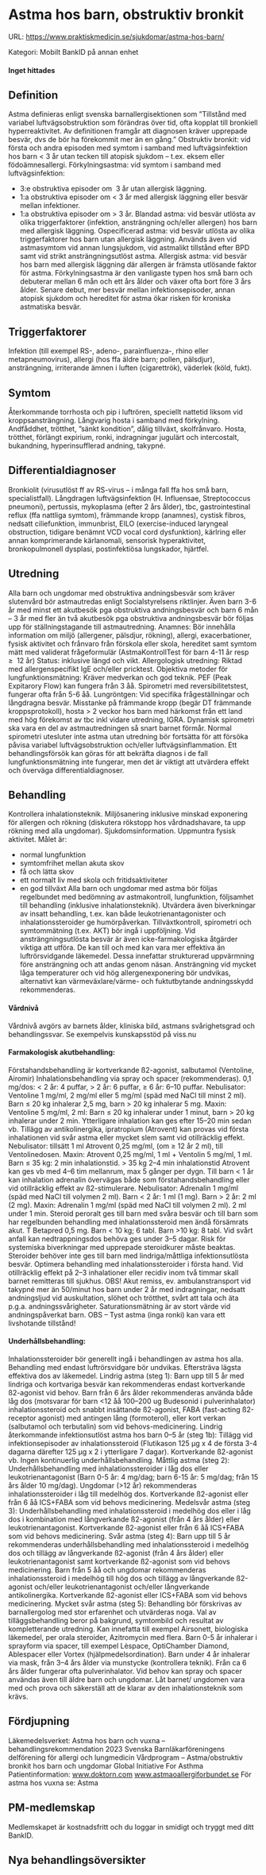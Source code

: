 # Astma hos barn, obstruktiv bronkit

URL: https://www.praktiskmedicin.se/sjukdomar/astma-hos-barn/



Kategori: Mobilt BankID på annan enhet

#### Inget hittades

## Definition

Astma definieras enligt svenska barnallergisektionen som ”Tillstånd med variabel luftvägsobstruktion som förändras över tid, ofta kopplat till bronkiell hyperreaktivitet. Av definitionen framgår att diagnosen kräver upprepade besvär, dvs de bör ha förekommit mer än en gång.”
Obstruktiv bronkit: vid första och andra episoden med symtom i samband med luftvägsinfektion hos barn < 3 år utan tecken till atopisk sjukdom – t.ex. eksem eller födoämnesallergi.
Förkylningsastma: vid symtom i samband med luftvägsinfektion:
- 3:e obstruktiva episoder om  3 år utan allergisk läggning.
- 1:a obstruktiva episoder om < 3 år med allergisk läggning eller besvär mellan infektioner.
- 1:a obstruktiva episoder om > 3 år.
Blandad astma: vid besvär utlösta av olika triggerfaktorer (infektion, ansträngning och/eller allergen) hos barn med allergisk läggning.
Ospecificerad astma: vid besvär utlösta av olika triggerfaktorer hos barn utan allergisk läggning. Används även vid astmasymtom vid annan lungsjukdom, vid astmalikt tillstånd efter BPD samt vid strikt ansträngningsutlöst astma.
Allergisk astma: vid besvär hos barn med allergisk läggning där allergen är främsta utlösande faktor för astma.
Förkylningsastma är den vanligaste typen hos små barn och debuterar mellan 6 mån och ett års ålder och växer ofta bort före 3 års ålder. Senare debut, mer besvär mellan infektionsepisoder, annan atopisk sjukdom och hereditet för astma ökar risken för kroniska astmatiska besvär.

## Triggerfaktorer

Infektion (till exempel RS-, adeno-, parainfluenza-, rhino eller metapneumovirus), allergi (hos ffa äldre barn; pollen, pälsdjur), ansträngning, irriterande ämnen i luften (cigarettrök), väderlek (köld, fukt).

## Symtom

Återkommande torrhosta och pip i luftrören, speciellt nattetid liksom vid kroppsansträngning. Långvarig hosta i samband med förkylning. Andfåddhet, trötthet, ”sänkt kondition”, dålig tillväxt, skolfrånvaro. Hosta, trötthet, förlängt expirium, ronki, indragningar jugulärt och intercostalt, bukandning, hyperinsufflerad andning, takypné.

## Differentialdiagnoser

Bronkiolit (virusutlöst ff av RS-virus – i många fall ffa hos små barn, specialistfall). Långdragen luftvägsinfektion (H. Influensae, Streptococcus pneumoni), pertussis, mykoplasma (efter 2 års ålder), tbc, gastrointestinal reflux (ffa nattliga symtom), främmande kropp (anamnes), cystisk fibros, nedsatt ciliefunktion, immunbrist, EILO (exercise-induced laryngeal obstruction, tidigare benämnt VCD vocal cord dysfunktion), kärlring eller annan komprimerande kärlanomali, sensorisk hyperaktivitet, bronkopulmonell dysplasi, postinfektiösa lungskador, hjärtfel.

## Utredning

Alla barn och ungdomar med obstruktiva andningsbesvär som kräver slutenvård bör astmautredas enligt Socialstyrelsens riktlinjer. Även barn 3-6 år med minst ett akutbesök pga obstruktiva andningsbesvär och barn 6 mån – 3 år med fler än två akutbesök pga obstruktiva andningsbesvär bör följas upp för ställningstagande till astmautredning.
Anamnes: Bör innehålla information om miljö (allergener, pälsdjur, rökning), allergi, exacerbationer, fysisk aktivitet och frånvaro från förskola eller skola, hereditet samt symtom mätt med validerat frågeformulär (AstmaKontrollTest för barn 4-11 år resp  ≥  12 år)
Status: inklusive längd och vikt.
Allergologisk utredning: Riktad med allergenspecifikt IgE och/eller pricktest.
Objektiva metoder för lungfunktionsmätning: Kräver medverkan och god teknik. PEF (Peak Expitarory Flow) kan fungera från 3 åå. Spirometri med reversibilitetstest, fungerar ofta från 5-6 åå.
Lungröntgen: Vid specifika frågeställningar och långdragna besvär. Misstanke på främmande kropp (begär DT främmande kroppsprotokoll), hosta > 2 veckor hos barn med härkomst från ett land med hög förekomst av tbc inkl vidare utredning, IGRA.
Dynamisk spirometri ska vara en del av astmautredningen så snart barnet förmår. Normal spirometri utesluter inte astma utan utredning bör fortsätta för att försöka påvisa variabel luftvägsobstruktion och/eller luftvägsinflammation. Ett behandlingsförsök kan göras för att bekräfta diagnos i de fall lungfunktionsmätning inte fungerar, men det är viktigt att utvärdera effekt och överväga differentialdiagnoser.

## Behandling

Kontrollera inhalationsteknik. Miljösanering inklusive minskad exponering för allergen och rökning (diskutera rökstopp hos vårdnadshavare, ta upp rökning med alla ungdomar). Sjukdomsinformation. Uppmuntra fysisk aktivitet. Målet är:
- normal lungfunktion
- symtomfrihet mellan akuta skov
- få och lätta skov
- ett normalt liv med skola och fritidsaktiviteter
- en god tillväxt
Alla barn och ungdomar med astma bör följas regelbundet med bedömning av astmakontroll, lungfunktion, följsamhet till behandling (inklusive inhalationsteknik). Utvärdera även biverkningar av insatt behandling, t.ex. kan både leukotrienantagonister och inhalationssteroider ge humörpåverkan. Tillväxtkontroll, spirometri och symtommätning (t.ex. AKT) bör ingå i uppföljning.
Vid ansträngningsutlösta besvär är även icke-farmakologiska åtgärder viktiga att utföra. De kan till och med kan vara mer effektiva än luftrörsvidgande läkemedel. Dessa innefattar strukturerad uppvärmning före ansträngning och att andas genom näsan. Ansträngning vid mycket låga temperaturer och vid hög allergenexponering bör undvikas, alternativt kan värmeväxlare/värme- och fuktutbytande andningsskydd rekommenderas.

#### Vårdnivå

Vårdnivå avgörs av barnets ålder, kliniska bild, astmans svårighetsgrad och behandlingssvar. Se exempelvis kunskapsstöd på viss.nu

#### Farmakologisk akutbehandling:

Förstahandsbehandling är kortverkande ß2-agonist, salbutamol (Ventoline, Airomir)
Inhalationsbehandling via spray och spacer (rekommenderas). 0,1 mg/dos: < 2 år: 4 puffar, > 2 år: 6 puffar, ≥ 6 år: 6–10 puffar.
Nebulisator: Ventoline 1 mg/ml, 2 mg/ml eller 5 mg/ml (späd med NaCl till minst 2 ml). Barn ≤ 20 kg inhalerar 2,5 mg, barn > 20 kg inhalerar 5 mg.
Maxin: Ventoline 5 mg/ml, 2 ml: Barn ≤ 20 kg inhalerar under 1 minut, barn > 20 kg inhalerar under 2 min.
Ytterligare inhalation kan ges efter 15–20 min sedan vb.
Tillägg av antikolinergika, ipratropium (Atrovent) kan provas vid första inhalationen vid svår astma eller mycket slem samt vid otillräcklig effekt.
Nebulisator: tillsätt 1 ml Atrovent 0,25 mg/ml, (om ≥ 12 år 2 ml), till Ventolinedosen.
Maxin: Atrovent 0,25 mg/ml, 1 ml + Ventolin 5 mg/ml, 1 ml. Barn ≤ 35 kg: 2 min inhalationstid. > 35 kg 2–4 min inhalationstid
Atrovent kan ges vb med 4–6 tim mellanrum, max 5 gånger per dygn.
Till barn < 1 år kan inhalation adrenalin övervägas både som förstahandsbehandling eller vid otillräcklig effekt av ß2-stimulerare.
Nebulisator: Adrenalin 1 mg/ml (späd med NaCl till volymen 2 ml). Barn < 2 år: 1 ml (1 mg). Barn > 2 år: 2 ml (2 mg).
Maxin: Adrenalin 1 mg/ml (späd med NaCl till volymen 2 ml). 2 ml under 1 min.
Steroid peroralt ges till barn med svåra besvär och till barn som har regelbunden behandling med inhalationssteroid men ändå försämrats akut.
T Betapred 0,5 mg. Barn < 10 kg; 6 tabl. Barn >10 kg: 8 tabl. Vid svårt anfall kan nedtrappningsdos behöva ges under 3–5 dagar.
Risk för systemiska biverkningar med upprepade steroidkurer måste beaktas. Steroider behöver inte ges till barn med lindriga/måttliga infektionsutlösta besvär. Optimera behandling med inhalationssteroider i första hand.
Vid otillräcklig effekt på 2–3 inhalationer eller recidiv inom två timmar skall barnet remitteras till sjukhus.
OBS! Akut remiss, ev. ambulanstransport vid takypné mer än 50/minut hos barn under 2 år med indragningar, nedsatt andningsljud vid auskultation, slöhet och trötthet, svårt att tala och äta p.g.a. andningssvårigheter. Saturationsmätning är av stort värde vid andningspåverkat barn. OBS – Tyst astma (inga ronki) kan vara ett livshotande tillstånd!

#### Underhållsbehandling: 

Inhalationssteroider bör generellt ingå i behandlingen av astma hos alla. Behandling med endast luftrörsvidgare bör undvikas. Eftersträva lägsta effektiva dos av läkemedel.
Lindrig astma (steg 1): Barn upp till 5 år med lindriga och kortvariga besvär kan rekommenderas endast kortverkande ß2-agonist vid behov. Barn från 6 års ålder rekommenderas använda både låg dos (motsvarar för barn <12 åå 100–200 ug Budesonid i pulverinhalator) inhalationssteroid och snabbt insättande ß2-agonist, FABA (fast-acting ß2-receptor agonist) med antingen lång (formoterol), eller kort verkan (salbutamol och terbutalin) som vid behovs-medicinering.
Lindrig återkommande infektionsutlöst astma hos barn 0–5 år (steg 1b): Tillägg vid infektionsepisoder av inhalationssteroid (Flutikason 125 µg x 4 de första 3-4 dagarna därefter 125 µg x 2 i ytterligare 7 dagar). Kortverkande ß2-agonist vb. Ingen kontinuerlig underhållsbehandling.
Måttlig astma (steg 2): Underhållsbehandling med inhalationssteroider i låg dos eller leukotrienantagonist (Barn 0-5 år: 4 mg/dag; barn 6-15 år: 5 mg/dag; från 15 års ålder 10 mg/dag). Ungdomar (>12 år) rekommenderas inhalationssteroider i låg till medelhög dos. Kortverkande ß2-agonist eller från 6 åå ICS+FABA som vid behovs medicinering.
Medelsvår astma (steg 3): Underhållsbehandling med inhalationssteroid i medelhög dos eller i låg dos i kombination med långverkande ß2-agonist (från 4 års ålder) eller leukotrienantagonist. Kortverkande ß2-agonist eller från 6 åå ICS+FABA som vid behovs medicinering.
Svår astma (steg 4): Barn upp till 5 år rekommenderas underhållsbehandling med inhalationssteroid i medelhög dos och tillägg av långverkande ß2-agonist (från 4 års ålder) eller leukotrienantagonist samt kortverkande ß2-agonist som vid behovs medicinering. Barn från 5 åå och ungdomar rekommenderas inhalationssteroid i medelhög till hög dos och tillägg av långverkande ß2-agonist och/eller leukotrienantagonist och/eller långverkande antikolinergika. Kortverkande ß2-agonist eller ICS+FABA som vid behovs medicinering.
Mycket svår astma (steg 5): Behandling bör förskrivas av barnallergolog med stor erfarenhet och utvärderas noga. Val av tilläggsbehandling beror på bakgrund, symtombild och resultat av kompletterande utredning. Kan innefatta till exempel Airsonett, biologiska läkemedel, per orala steroider, Azitromycin med flera.
Barn 0-5 år inhalerar i sprayform via spacer, till exempel Lèspace, OptiChamber Diamond, Ablespacer eller Vortex (hjälpmedelsordination). Barn under 4 år inhalerar via mask, från 3–4 års ålder via munstycke (kontrollera teknik). Från ca 6 års ålder fungerar ofta pulverinhalator. Vid behov kan spray och spacer användas även till äldre barn och ungdomar. Låt barnet/ ungdomen vara med och prova och säkerställ att de klarar av den inhalationsteknik som krävs.

## Fördjupning

Läkemedelsverket: Astma hos barn och vuxna – behandlingsrekommendation 2023
Svenska Barnläkarföreningens delförening för allergi och lungmedicin
Vårdprogram – Astma/obstruktiv bronkit hos barn och ungdomar
Global Initiative For Asthma
Patientinformation: www.doktorn.com
www.astmaoallergiforbundet.se
För astma hos vuxna se: Astma

## PM-medlemskap

Medlemskapet är kostnadsfritt och du loggar in smidigt och tryggt med ditt BankID.

## Nya behandlingsöversikter

